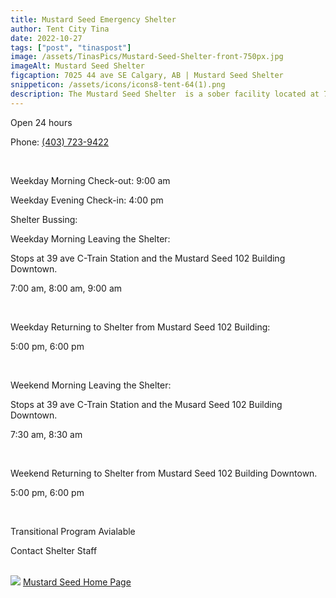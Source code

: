 ```yaml
---
title: Mustard Seed Emergency Shelter
author: Tent City Tina
date: 2022-10-27
tags: ["post", "tinaspost"]
image: /assets/TinasPics/Mustard-Seed-Shelter-front-750px.jpg
imageAlt: Mustard Seed Shelter
figcaption: 7025 44 ave SE Calgary, AB | Mustard Seed Shelter 
snippeticon: /assets/icons/icons8-tent-64(1).png
description: The Mustard Seed Shelter  is a sober facility located at 7025 44 ave SE Calgary, AB T2C 4E8
---
```

<p class="subHeader">
Open 24 hours
</p>
<p>
Phone: <a href="tel:403-723-9422">(403) 723-9422</a>
</p>
<br>
<p>
Weekday Morning Check-out: 9:00 am
</p>
<p>
Weekday Evening Check-in: 4:00 pm
</p>
<div class="post__body">
<p class="subHeader">
Shelter Bussing:
</p>

<p>
Weekday Morning Leaving the Shelter: 
</p>
<p>
Stops at 39 ave C-Train Station and the Mustard Seed 102 Building Downtown.
</p>
<p>
7:00 am, 8:00 am, 9:00 am 
</p>
<br>
<p>
Weekday Returning to Shelter from Mustard Seed 102 Building:
</p>
<p>
5:00 pm, 6:00 pm
</p>
<br>
<p>
Weekend Morning Leaving the Shelter:
</p>
<p>
Stops at 39 ave C-Train Station and the Musard Seed 102 Building Downtown.
</p>
<p>
7:30 am, 8:30 am
</p>
<br>
<p>
Weekend Returning to Shelter from Mustard Seed 102 Building Downtown.
</p>
<p>
5:00 pm, 6:00 pm
</p>

<br>
<p class="subHeader">
Transitional Program Avialable
</p>
<p>
Contact Shelter Staff
</p>

<br>
<div class="post__link">
<img src="/assets/TinasPics/Mustard Seed Logo.jpg">
<a class="" href="https://theseed.ca" target="_blank">Mustard Seed Home Page</a>
</div>